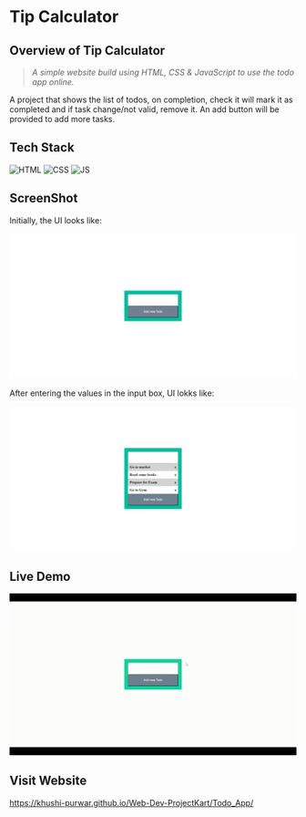 # Tip Calculator

## Overview of Tip Calculator

> _A simple website build using HTML, CSS & JavaScript to use the todo app online._

A project that shows the list of todos, on completion, check it will mark it as completed and if task change/not valid, remove it. An add button will be provided to add more tasks.

## Tech Stack



![HTML](https://img.shields.io/badge/html5%20-%23E34F26.svg?&style=for-the-badge&logo=html5&logoColor=white)
![CSS](https://img.shields.io/badge/css3%20-%231572B6.svg?&style=for-the-badge&logo=css3&logoColor=white)
![JS](https://img.shields.io/badge/javascript%20-%23323330.svg?&style=for-the-badge&logo=javascript&logoColor=%23F7DF1E)




## ScreenShot

Initially, the UI looks like:

<img src="./Assets/media/ss1.png" />

After entering the values in the input box, UI lokks like: 

<img src="./Assets/media/ss2.png" />

## Live Demo

<img src="./Assets/media/demo.gif" />

## Visit Website

https://khushi-purwar.github.io/Web-Dev-ProjectKart/Todo_App/
